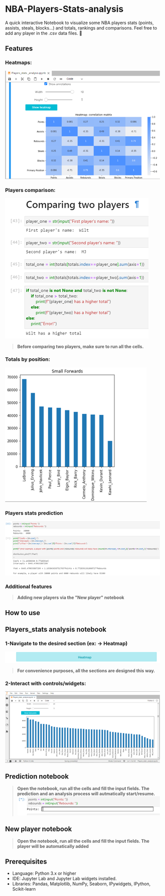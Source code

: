 # NBA-Players-Stats-analysis 
A quick interactive Notebook to visualize some NBA players stats (points, assists, steals, blocks...) and totals, rankings and comparisons. Feel free to add any player in the .csv data files. :basketball:

## Features

### Heatmaps:
![Heatmap:](Features/Heatmap.PNG)

### Players comparison:
![Players_comparison:](Features/Players_comparison.PNG)
> **Before comparing two players, make sure to run all the cells.**

### Totals by position:
![Totals_by_position:](Features/Totals_by_position.PNG)

### Players stats prediction
![Prediction:](Features/Prediction.PNG)

### Additional features
> **Adding new players via the "New player" notebook**


## How to use 

## Players_stats analysis notebook

### 1-Navigate to the desired section (ex: -> Heatmap)
![Heatmap_section:](How%20to%20Use/1-Section.PNG)
> **For convenience purposes, all the sections are designed this way.**

### 2-Interact with controls/widgets: 
![Interactions:](How%20to%20Use/2-Interact_with_controls.PNG)

## Prediction notebook
> **Open the notebook, run all the cells and fill the input fields. The prediction and an analysis process will autmatically start/resume.**
![Predictions](How%20to%20Use/Prediction.PNG)

## New player notebook
> **Open the notebook, run all the cells and fill the input fields. The player will be automatically added**



## Prerequisites

- Language: Python 3.x or higher
- IDE: Jupyter Lab and Jupyter Lab widgets installed.
- Libraries: Pandas, Matplotlib, NumPy, Seaborn, IPywidgets, IPython, Scikit-learn
